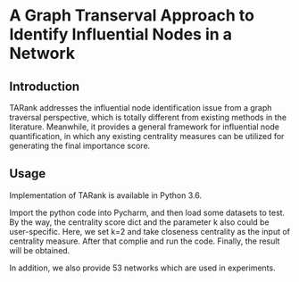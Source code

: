 # A Graph Transerval Approach to Identify Influential Nodes in a Network<br>

## Introduction<br>
TARank addresses the influential node identification issue from a graph traversal perspective, which is totally different from existing methods in the literature. Meanwhile, it provides a general framework for influential node quantification, in which any existing centrality measures can be utilized for generating the final importance score. 

## Usage<br>
Implementation of TARank is available in Python 3.6.<br>

Import the python code into Pycharm, and then load some datasets to test. By the way, the centrality score dict and the parameter k also could be user-specific. Here, we set k=2 and take closeness centrality as the input of centrality measure. After that complie and run the code. Finally, the result will be obtained.<br>

In addition, we also provide 53 networks which are used in experiments.
